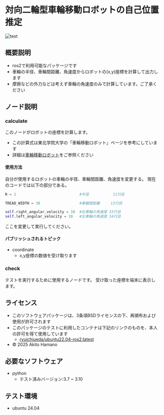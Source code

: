 # 対向二輪型車輪移動ロボットの自己位置推定
![test](https://github.com/hamanoakito/mypkg/actions/workflows/test.yml/badge.svg)


## 概要説明
- ros2で利用可能なパッケージです
- 車輪の半径、車輪間距離、角速度からロボットの(x,y)座標を計算して出力します
- 摩擦などの外力などは考えず車輪の角速度のみで計算しています。ご了承ください


## ノード説明
### calculate
このノードがロボットの座標を計算します。
- この計算式は東北学院大学の「車輪移動ロボット」ページを参考にしています
- 詳細は[車輪移動ロボット](https://www.mech.tohoku-gakuin.ac.jp/rde/contents/course/robotics/wheelrobot.html)をご参照ください


#### 使用方法
自分が使用するロボットの車輪の半径、車輪間距離、角速度を変更する。
現在のコードでは以下の部分である。
```python
R = 1                             #半径           11行目

TREAD_WIDTH = 30                  #車輪間距離     13行目

self.right_angular_velocity = 10  #右車輪の角速度 33行目
self.left_angular_velocity = 10   #左車輪の角速度 34行目
```
ここを変更して実行してください。

#### パブリッシュされるトピック
- coordinate
  - x,y座標の数値を受け取ります





### check
テストを実行するために使用するノードです。
受け取った座標を端末に表示します。


## ライセンス
- このソフトウェアパッケージは、3条項BSDライセンスの下、再頒布および使用が許可されます
- このパッケージのテストに利用したコンテナは下記のリンクのものを、本人の許可を得て使用しています
  - [ryuichiueda/ubuntu22.04-ros2:latest](https://hub.docker.com/repository/docker/ryuichiueda/ubuntu22.04-ros2)
- © 2025 Akito Hamano


## 必要なソフトウェア
- python
  - テスト済みバージョン:3.7 ~ 3.10


## テスト環境
- ubuntu 24.04

